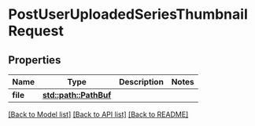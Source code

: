 # PostUserUploadedSeriesThumbnailRequest

## Properties

Name | Type | Description | Notes
------------ | ------------- | ------------- | -------------
**file** | [**std::path::PathBuf**](std::path::PathBuf.md) |  | 

[[Back to Model list]](../README.md#documentation-for-models) [[Back to API list]](../README.md#documentation-for-api-endpoints) [[Back to README]](../README.md)


